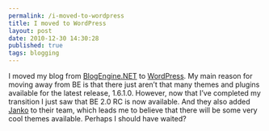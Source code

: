 ```yaml
---
permalink: /i-moved-to-wordpress
title: I moved to WordPress 
layout: post
date: 2010-12-30 14:30:28
published: true
tags: blogging
---
```



I moved my blog from [BlogEngine.NET](http://www.dotnetblogengine.net/) to [WordPress](http://wordpress.org/). My main reason for moving away from BE is that there just aren’t that many themes and plugins available for the latest release, 1.6.1.0. However, now that I’ve completed my transition I just saw that BE 2.0 RC is now available. And they also added [Janko](http://www.jankoatwarpspeed.com/) to their team, which leads me to believe that there will be some very cool themes available. Perhaps I should have waited?


